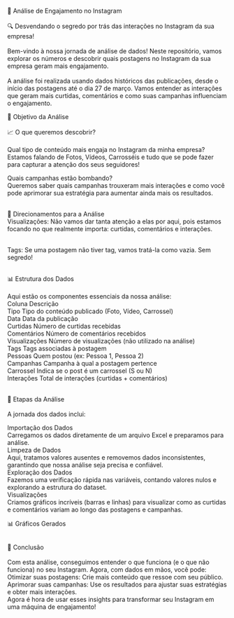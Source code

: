 📸 Análise de Engajamento no Instagram <br><br>
🔍 Desvendando o segredo por trás das interações no Instagram da sua empresa!<br><br>
Bem-vindo à nossa jornada de análise de dados! Neste repositório, vamos explorar os números e descobrir quais postagens no Instagram da sua empresa geram mais engajamento. <br><br>A análise foi realizada usando dados históricos das publicações, desde o início das postagens até o dia 27 de março. Vamos entender as interações que geram mais curtidas, comentários e como suas campanhas influenciam o engajamento.

🚀 Objetivo da Análise<br><br>
📈 O que queremos descobrir?<br><br>
Qual tipo de conteúdo mais engaja no Instagram da minha empresa?<br>
Estamos falando de Fotos, Vídeos, Carrosséis e tudo que se pode fazer para capturar a atenção dos seus seguidores!<br>

Quais campanhas estão bombando?<br>
Queremos saber quais campanhas trouxeram mais interações e como você pode aprimorar sua estratégia para aumentar ainda mais os resultados.<br><br>

🧐 Direcionamentos para a Análise<br>
Visualizações: Não vamos dar tanta atenção a elas por aqui, pois estamos focando no que realmente importa: curtidas, comentários e interações.<br><br>

Tags: Se uma postagem não tiver tag, vamos tratá-la como vazia. Sem segredo!<br><br>

📊 Estrutura dos Dados<br><br>
Aqui estão os componentes essenciais da nossa análise:<br>
Coluna	Descrição<br>
Tipo	Tipo do conteúdo publicado (Foto, Vídeo, Carrossel)<br>
Data	Data da publicação<br>
Curtidas	Número de curtidas recebidas<br>
Comentários	Número de comentários recebidos<br>
Visualizações	Número de visualizações (não utilizado na análise)<br>
Tags	Tags associadas à postagem<br>
Pessoas	Quem postou (ex: Pessoa 1, Pessoa 2)<br>
Campanhas	Campanha à qual a postagem pertence<br>
Carrossel	Indica se o post é um carrossel (S ou N)<br>
Interações	Total de interações (curtidas + comentários)<br><br>

🧹 Etapas da Análise<br><br>
A jornada dos dados inclui:<br>

Importação dos Dados<br>
Carregamos os dados diretamente de um arquivo Excel e preparamos para análise.<br>
Limpeza de Dados<br>
Aqui, tratamos valores ausentes e removemos dados inconsistentes, garantindo que nossa análise seja precisa e confiável.<br>
Exploração dos Dados<br>
Fazemos uma verificação rápida nas variáveis, contando valores nulos e explorando a estrutura do dataset.<br>
Visualizações<br>
Criamos gráficos incríveis (barras e linhas) para visualizar como as curtidas e comentários variam ao longo das postagens e campanhas.<br>

📊 Gráficos Gerados<br><br>


🔮 Conclusão<br><br>
Com esta análise, conseguimos entender o que funciona (e o que não funciona) no seu Instagram. Agora, com dados em mãos, você pode:<br>
Otimizar suas postagens: Crie mais conteúdo que ressoe com seu público.<br>
Aprimorar suas campanhas: Use os resultados para ajustar suas estratégias e obter mais interações.<br>
Agora é hora de usar esses insights para transformar seu Instagram em uma máquina de engajamento!<br><br>
